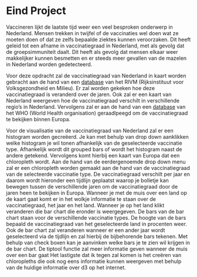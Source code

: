 Eind Project
============
Vaccineren lijkt de laatste tijd weer een veel besproken onderwerp in Nederland. Mensen trekken in twijfel of de vaccinaties wel doen wat ze moeten doen of dat ze zelfs bepaalde ziektes kunnen veroorzaken. Dit heeft geleid tot een afname in vaccinatiegraad in Nederland, met als gevolg dat de groepsimmuniteit daalt. Dit heeft als gevolg dat mensen elkaar weer makkelijker kunnen besmetten en er steeds meer gevallen van de mazelen in Nederland worden gedetecteerd.

Voor deze opdracht zal de vaccinatiegraad van Nederland in kaart worden gebracht aan de hand van een [database](https://www.volksgezondheidenzorg.info/onderwerp/vaccinaties/cijfers-context/trends#node-trend-vaccinatiegraad-zuigelingen) van het RIVM (Rijksinstituut voor Volksgezondheid en Milieu). Er zal worden gekeken hoe deze vaccinatiegraad is veranderd over de jaren. Ook zal er een kaart van Nederland weergeven hoe de vaccinatiegraad verschilt in verschillende regio’s in Nederland. Vervolgens zal er aan de hand van een [database](http://apps.who.int/gho/data/node.main.A824?lang=en) van het WHO (World Health organisation) geraadlpeegd om de vaccinatiegraad te bekijken binnen Europa. 

Voor de visualisatie van de vaccinatiegraad van Nederland zal er een histogram worden gecreëerd. Je kan met behulp van drop down aanklikken welke histogram je wil tonen afhankelijk van de geselecteerde vaccinatie type. Afhankelijk wordt dit grouped bars of wordt het histogram naast de andere getekend. 
Vervolgens komt hierbij een kaart van Europa dat een chloropleth wordt. Aan de hand van de eerdergenoemde drop down menu zal er een chloropleth worden gemaakt aan de hand van de vaccinatiegraad van de selecteerde vaccinatie type. De vaccinatiegraad verschilt per jaar en daarom wordt hieronder een tijdlijn geplaatst waarop je bolletje kan bewegen tussen de verschillende jaren om de vaccinatiegraad door de jaren heen te bekijken in Europa. Wanneer je met de muis over een land op de kaart gaat komt er in het wolkje informatie te staan over de vaccinatiegraad, het jaar en het land. 
Wanneer je op het land klikt veranderen die bar chart die eronder is weergegeven. De bars van de bar chart staan voor de verschillende vaccinatie types. De hoogte van de bars bepaald de vaccinatiegraad van het geselecteerde land in procenten weer. Ook de bar chart zal veranderen wanneer er een ander jaar wordt geselecteerd via de tijdlijn en zal hierbij de bijbehorende bars tekenen. Met behulp van check boxen kan je aanvinken welke bars je te zien wil krijgen in de bar chart. De tiptool functie zal meer informatie geven wanneer de muis over een bar gaat
Het lastigste dat ik tegen zal komen is het creëren van chloropleths die ook nog eens informatie kunnen weergeven met behulp van de huidige informatie over d3 op het internet.
